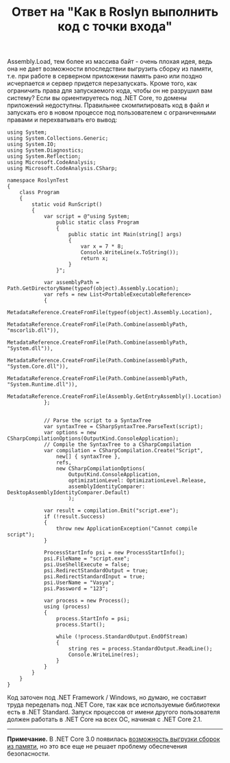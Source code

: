 ﻿---
title: "Ответ на \"Как в Roslyn выполнить код с точки входа\""
se.owner.user_id: 240512
se.owner.display_name: "MSDN.WhiteKnight"
se.owner.link: "https://ru.stackoverflow.com/users/240512/msdn-whiteknight"
se.answer_id: 918327
se.question_id: 918122
se.post_type: answer
se.score: 3
se.is_accepted: True
---
<p>Assembly.Load, тем более из массива байт - очень плохая идея, ведь она не дает возможности впоследствии выгрузить сборку из памяти, т.е. при работе в серверном приложении память рано или поздно исчерпается и сервер придется перезапускать. Кроме того, как ограничить права для запускаемого кода, чтобы он не разрушил вам систему? Если вы ориентируетесь под .NET Core, то домены приложений недоступны. Правильнее скомпилировать код в файл и запускать его в новом процессе под пользователем с ограниченными правами и перехватывать его вывод:</p>

<pre><code>using System;
using System.Collections.Generic;
using System.IO;
using System.Diagnostics;
using System.Reflection;
using Microsoft.CodeAnalysis;
using Microsoft.CodeAnalysis.CSharp;

namespace RoslynTest
{
    class Program
    {
        static void RunScript()
        {
            var script = @"using System;
                public static class Program
                {
                    public static int Main(string[] args)
                    {
                        var x = 7 * 8;
                        Console.WriteLine(x.ToString());
                        return x;
                    }
                }";

            var assemblyPath = Path.GetDirectoryName(typeof(object).Assembly.Location);
            var refs = new List&lt;PortableExecutableReference&gt;
            {
                 MetadataReference.CreateFromFile(typeof(object).Assembly.Location),
                 MetadataReference.CreateFromFile(Path.Combine(assemblyPath, "mscorlib.dll")),
                 MetadataReference.CreateFromFile(Path.Combine(assemblyPath, "System.dll")),
                MetadataReference.CreateFromFile(Path.Combine(assemblyPath, "System.Core.dll")),
                MetadataReference.CreateFromFile(Path.Combine(assemblyPath, "System.Runtime.dll")),
                MetadataReference.CreateFromFile(Assembly.GetEntryAssembly().Location)
            };


            // Parse the script to a SyntaxTree
            var syntaxTree = CSharpSyntaxTree.ParseText(script);
            var options = new CSharpCompilationOptions(OutputKind.ConsoleApplication);
            // Compile the SyntaxTree to a CSharpCompilation
            var compilation = CSharpCompilation.Create("Script",
                new[] { syntaxTree },
                refs,
                new CSharpCompilationOptions(
                    OutputKind.ConsoleApplication,
                    optimizationLevel: OptimizationLevel.Release,                    
                    assemblyIdentityComparer: DesktopAssemblyIdentityComparer.Default)
                    );

            var result = compilation.Emit("script.exe");
            if (!result.Success)
            {
                throw new ApplicationException("Cannot compile script");
            }            

            ProcessStartInfo psi = new ProcessStartInfo();
            psi.FileName = "script.exe";
            psi.UseShellExecute = false;
            psi.RedirectStandardOutput = true;
            psi.RedirectStandardInput = true; 
            psi.UserName = "Vasya";
            psi.Password = "123";

            var process = new Process();
            using (process)
            {
                process.StartInfo = psi;                
                process.Start();

                while (!process.StandardOutput.EndOfStream)
                {
                    string res = process.StandardOutput.ReadLine();                    
                    Console.WriteLine(res);
                }
            }
        }
    }
}
</code></pre>

<p>Код заточен под .NET Framework / Windows, но думаю, не составит труда переделать под .NET Core, так как все используемые библиотеки есть в .NET Standard. Запуск процессов от имени другого пользователя должен работать в .NET Core на всех ОС, начиная с .NET Core 2.1.</p>

<hr>

<p><strong>Примечание.</strong> В .NET Core 3.0 появилась <a href="https://docs.microsoft.com/en-us/dotnet/core/whats-new/dotnet-core-3-0#assembly-unloadability" rel="nofollow noreferrer">возможность выгрузки сборок из памяти</a>, но это все еще не решает проблему обеспечения безопасности.</p>
